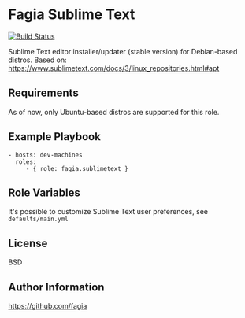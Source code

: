 Fagia Sublime Text
=========

[![Build Status](https://travis-ci.org/fagia/sublimetext.svg?branch=master)](https://travis-ci.org/fagia/sublimetext)

Sublime Text editor installer/updater (stable version) for Debian-based distros. Based on: https://www.sublimetext.com/docs/3/linux_repositories.html#apt

Requirements
------------

As of now, only Ubuntu-based distros are supported for this role.

Example Playbook
----------------

    - hosts: dev-machines
      roles:
         - { role: fagia.sublimetext }

Role Variables
----------------

It's possible to customize Sublime Text user preferences, see `defaults/main.yml`

License
-------

BSD

Author Information
------------------

https://github.com/fagia
